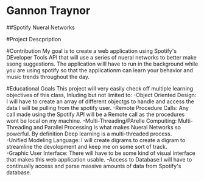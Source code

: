 # Gannon Traynor

##Spotify Nueral Networks

#Project Descpription


#Contribution
My goal is to create a web application using Spotify's DEveloper Tools API that will use a series of nueral networks to better make ssong suggestions. The application willl have to run in the background while you are using spotify so that the applicationm can learn your behavior and music trends throughout the day. 

#Educational Goals
This project will very easily check off multiple learning objectives of this class, Inluding but not limited to:
-Object Oriented Design: I will have to create an array of different objectgs to handle and access the data I will be pulling from the spotify user.
-Remote Procedure Calls: Any call made using the Spotify API will be a Remote call as the procedures wont be local on my machine. 
-Multi-Threading/PArelle Compuiting: Multi-Threading and Parallel Processing is what makes Nueral Networks so powerful. By definition Deep learning is a multi-threaded process.  
-Unified Modeling Language: I will create digrams to create a digram to streamline the devolopment and keep me on some sort of track.  
-Graphic User Interface: There will have to be some kind of visual interface that makes this web application usable.
-Access to Database:I will have to continually access and parse massive amounts of data from Spotify's database.   

 
